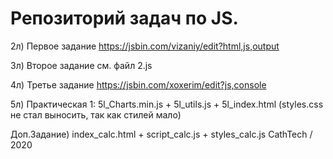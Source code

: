# Репозиторий задач по JS.
2л) Первое задание https://jsbin.com/vizaniy/edit?html,js,output

3л) Второе задание см. файл 2.js

4л) Третье задание https://jsbin.com/xoxerim/edit?js,console

5л) Практическая 1: 5l_Charts.min.js + 5l_utils.js + 5l_index.html (styles.css не стал выносить, так как стилей мало)


Доп.Задание) index_calc.html + script_calc.js + styles_calc.js
CathTech / 2020
